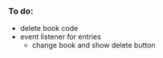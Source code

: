 ### To do: 

* delete book code
* event listener for entries
    * change book and show delete button
